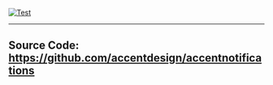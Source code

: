 [![Test](https://github.com/accentdesign/accentnotifications/actions/workflows/test.yml/badge.svg)](https://github.com/accentdesign/accentnotifications/actions/workflows/test.yml)

---
**Source Code**: <a href="https://github.com/accentdesign/accentnotifications" target="_blank">https://github.com/accentdesign/accentnotifications</a>
---